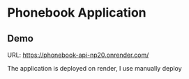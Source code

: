 # Phonebook Application

## Demo
URL: https://phonebook-api-np20.onrender.com/

The application is deployed on render, I use manually deploy